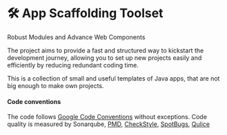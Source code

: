 # 🛠️ App Scaffolding Toolset
Robust Modules and Advance Web Components

The project aims to provide a fast and structured way to kickstart the development journey, allowing you to set up new projects easily and efficiently by reducing redundant coding time.

This is a collection of small and useful templates of Java apps, that are not big enough to make own projects.

#### Code conventions

The code follows [Google Code Conventions](https://google.github.io/styleguide/javaguide.html) without exceptions. Code
quality is measured by Sonarqube, [PMD](https://pmd.github.io/), [CheckStyle](https://checkstyle.sourceforge.io/), [SpotBugs](https://spotbugs.github.io/), [Qulice](https://www.qulice.com/)
